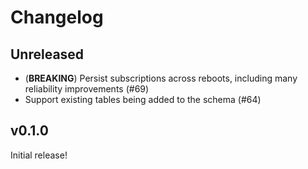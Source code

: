 # Changelog

## Unreleased

- (**BREAKING**) Persist subscriptions across reboots, including many reliability improvements (#69)
- Support existing tables being added to the schema (#64)

## v0.1.0

Initial release!